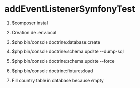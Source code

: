 # addEventListenerSymfonyTest

1) $composer install

2) Creation de .env.local

3) $php bin/console doctrine:database:create

4) $php bin/console doctrine:schema:update --dump-sql

5) $php bin/console doctrine:schema:update --force

6) $php bin/console doctrine:fixtures:load

7) Fill country table in database because empty


